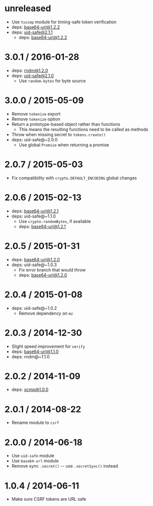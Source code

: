 unreleased
==========

  * Use `tsscmp` module for timing-safe token verification
  * deps: base64-url@1.2.2
  * deps: uid-safe@2.1.1
    - deps: base64-url@1.2.2

3.0.1 / 2016-01-28
==================

  * deps: rndm@1.2.0
  * deps: uid-safe@2.1.0
    - Use `random-bytes` for byte source

3.0.0 / 2015-05-09
==================

  * Remove `tokenize` export
  * Remove `tokenize` option
  * Return a prototype-based object rather than functions
    - This means the resulting functions need to be called as methods
  * Throw when missing secret to `tokens.create()`
  * deps: uid-safe@~2.0.0
    - Use global `Promise` when returning a promise

2.0.7 / 2015-05-03
==================

  * Fix compatibility with `crypto.DEFAULT_ENCODING` global changes

2.0.6 / 2015-02-13
==================

  * deps: base64-url@1.2.1
  * deps: uid-safe@~1.1.0
    - Use `crypto.randomBytes`, if available
    - deps: base64-url@1.2.1

2.0.5 / 2015-01-31
==================

  * deps: base64-url@1.2.0
  * deps: uid-safe@~1.0.3
    - Fix error branch that would throw
    - deps: base64-url@1.2.0

2.0.4 / 2015-01-08
==================

  * deps: uid-safe@~1.0.2
    - Remove dependency on `mz`

2.0.3 / 2014-12-30
==================

  * Slight speed improvement for `verify`
  * deps: base64-url@1.1.0
  * deps: rndm@~1.1.0

2.0.2 / 2014-11-09
==================

  * deps: scmp@1.0.0

2.0.1 / 2014-08-22
==================

  * Rename module to `csrf`

2.0.0 / 2014-06-18
==================

  * Use `uid-safe` module
  * Use `base64-url` module
  * Remove sync `.secret()` -- use `.secretSync()` instead

1.0.4 / 2014-06-11
==================

  * Make sure CSRF tokens are URL safe
